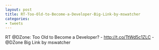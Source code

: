 ```yaml
---
layout: post
title: RT-Too-Old-to-Become-a-Developer-Big-Link-by-mswatcher
categories:
- tweets
---
```

RT @DZone: Too Old to Become a Developer? - http://t.co/TtWd5c1ZLC - @DZone Big Link by mswatcher
